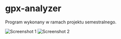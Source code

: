 # gpx-analyzer

Program wykonany w ramach projektu semestralnego.

![Screenshot 1](http://i.imgur.com/j9Jui6j.png)
![Screenshot 2](http://i.imgur.com/hzaSa2c.png)
